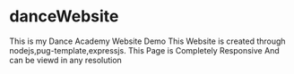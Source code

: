 # danceWebsite
This is my Dance Academy Website Demo
This Website is created through nodejs,pug-template,expressjs.
This Page is Completely Responsive And can be viewd in any resolution
